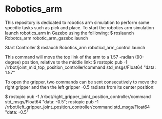 # Robotics_arm
This repository is dedicated to robotics arm simulation to perform some specific tasks such as pick and place.
To start the robotics arm simulation launch robotics_arm in Gazebo using the folllowing:
$ roslaunch Robotcs_arm robotic_arm_gazebo.launch

Start Controller 
$ roslauch Robotics_arm roboticd_arm_control.launch

This command will move the top link of the arm to a 1.57 -radian (90-degree)
position, relative to the middle link:
$ rostopic pub -1 /rrbot/joint_mid_top_position_controller/command
std_msgs/Float64 "data: 1.57"

To open the gripper, two commands can be sent consecutively to move the right
gripper and then the left gripper -0.5 radians from its center position:

$ rostopic pub -1
/rrbot/right_gripper_joint_position_controller/command
std_msgs/Float64 "data: -0.5"; rostopic pub -1
/rrbot/left_gripper_joint_position_controller/command
std_msgs/Float64 "data: -0.5"
